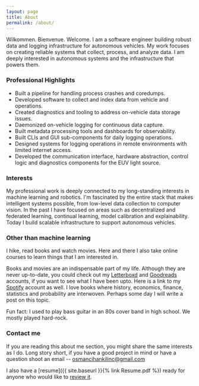 ```yaml
---
layout: page
title: About
permalink: /about/
---
```


Wilkommen. Bienvenue. Welcome. I am a software engineer building robust data and logging infrastructure for autonomous vehicles. My work focuses on creating reliable systems that collect, process, and analyze data. I am deeply interested in autonomous systems and the infrastructure that powers them.

### Professional Highlights
*   Built a pipeline for handling process crashes and coredumps.
*   Developed software to collect and index data from vehicle and operations.
*   Created diagnostics and tooling to address on-vehicle data storage issues.
*   Daemonized on-vehicle logging for continuous data capture.
*   Built metadata processing tools and dashboards for observability.
*   Built CLIs and GUI sub-components for daily logging operations.
*   Designed systems for logging operations in remote environments with limited internet access.
*   Developed the communication interface, hardware abstraction, control logic and diagnostics components for the EUV light source.

### Interests
My professional work is deeply connected to my long-standing interests in machine learning and robotics. I'm fascinated by the entire stack that makes intelligent systems possible, from low-level data collection to computer vision. In the past I have focused on areas such as decentralized and federated learning, continual learning, model calibration and explainability. Today I build scalable infrastructure to support autonomous vehicles. 

### Other than machine learning
I hike, read books and watch movies. Here and there I also take online courses to learn things that I am interested in. 

Books and movies are an indispensable part of my life. Although they are never up-to-date, you could check out my [Letterboxd](https://boxd.it/7ifyn) and [Goodreads](https://www.goodreads.com/user/show/122558299-osman-cihan-kilinc) accounts, if you want to see what I have been upto. Here is a link to my [Spotify](https://open.spotify.com/user/achillestendon) account as well. I love books where history, economics, finance, statistics and probability are interwoven. Perhaps some day I will write a post on this topic.

Fun fact: I used to play bass guitar in an 80s cover band in high school. We mostly played hard-rock.

### Contact me

If you are reading this about me section, you might share the same interests as I do. Long story short, if you have a good project in mind or have a question shoot an email -- [osmancihankilinc@gmail.com](mailto:osmancihankilinc@gmail.com)

I also have a [resume]({{ site.baseurl }}{% link Resume.pdf %}) ready for anyone who would like to [review it](https://www.thebalancecareers.com/gone-in-thirty-seconds-how-to-review-a-resume-1919139). 
